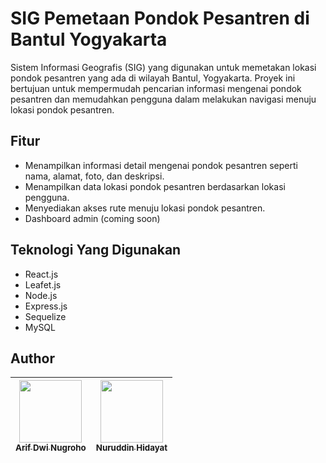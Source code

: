 # SIG Pemetaan Pondok Pesantren di Bantul Yogyakarta

Sistem Informasi Geografis (SIG) yang digunakan untuk memetakan lokasi pondok pesantren yang ada di wilayah Bantul, Yogyakarta. Proyek ini bertujuan untuk mempermudah pencarian informasi mengenai pondok pesantren dan memudahkan pengguna dalam melakukan navigasi menuju lokasi pondok pesantren.

## Fitur

- Menampilkan informasi detail mengenai pondok pesantren seperti nama, alamat, foto, dan deskripsi.
- Menampilkan data lokasi pondok pesantren berdasarkan lokasi pengguna.
- Menyediakan akses rute menuju lokasi pondok pesantren.
- Dashboard admin (coming soon)

## Teknologi Yang Digunakan

- React.js
- Leafet.js
- Node.js
- Express.js
- Sequelize
- MySQL

## Author

| [<img src="https://avatars.githubusercontent.com/ardwiinoo" width="100px;"/><br /><sub><b>Arif Dwi Nugroho</b></sub>](https://github.com/ardwiinoo) | [<img src="https://avatars.githubusercontent.com/nuruddinhid" width="100px;"/><br /><sub><b>Nuruddin Hidayat</b></sub>](https://github.com/nuruddinhid) |
| :---: | :---: |

